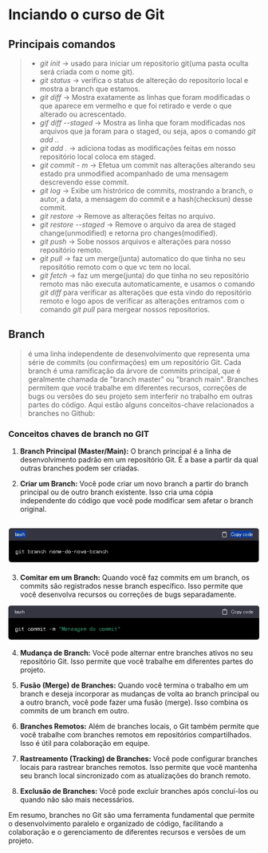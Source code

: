 # Inciando o curso de Git

## Principais comandos
> - *git init*       -> usado para iniciar um repositorio git(uma pasta oculta será criada com o nome git).<br>
> - *git status*     -> verifica o status de altereção do repositorio local e mostra a branch que estamos.<br>
> - *git diff*       -> Mostra exatamente as linhas que foram modificadas o que aparece em vermelho e que foi retirado e verde o que alterado ou acrescentado.<br>
> - *gif diff --staged* -> Mostra as linha que foram modificadas nos arquivos que ja foram para o staged, ou seja, apos o comando *git add .*.<br>
> - *git add .*      -> adiciona todas as modificações feitas em nosso repositório local coloca em staged.<br>
> - *git commit - m* -> Efetua um commit nas alterações alterando seu estado pra unmodified acompanhado de uma mensagem descrevendo esse commit.<br>
> - *git log* -> Exibe um histrórico de commits, mostrando a branch, o autor, a data, a mensagem do commit e a hash(checksun) desse commit.<br>
> - *git restore* -> Remove as alterações feitas no arquivo.<br>
> - *git restore --staged* -> Remove o arquivo da area de staged change(unmodified) e retorna pro changes(modified).<br>
> - *git push* -> Sobe nossos arquivos e alterações para nosso repositório remoto.<br>
> - *git pull* -> faz um merge(junta) automatico do que tinha no seu repositótio remoto com o que vc tem no local.<br>
> - *git fetch* -> faz um merge(junta) do que tinha no seu repositório remoto mas não executa automaticamente, e usamos o comando *git diff* para verificar as alterações que esta vindo do repositório remoto e logo apos de verificar as alterações entramos com o comando *git pull* para mergear nossos  repositorios.

## Branch
>é uma linha independente de desenvolvimento que representa uma série de commits (ou confirmações) em um repositório Git. 
>Cada branch é uma ramificação da árvore de commits principal, que é geralmente chamada de "branch master" ou "branch main".
>Branches permitem que você trabalhe em diferentes recursos, correções de bugs ou versões do seu projeto sem interferir no trabalho em outras partes do código.
>Aqui estão alguns conceitos-chave relacionados a branches no Github:

### Conceitos chaves de branch no GIT

1. **Branch Principal (Master/Main):** O branch principal é a linha de desenvolvimento padrão em um repositório Git. É a base a partir da qual outras branches podem ser criadas.

2. **Criar um Branch:** Você pode criar um novo branch a partir do branch principal ou de outro branch existente. Isso cria uma cópia independente do código que você pode modificar sem afetar o branch original.


![comando criar branch](/imgs/criarBranch.jpeg)
---

3. **Comitar em um Branch:** Quando você faz commits em um branch, os commits são registrados nesse branch específico. Isso permite que você desenvolva recursos ou correções de bugs separadamente.

![Commit na branch](/imgs/comitarBranch.jpg)

4. **Mudança de Branch:** Você pode alternar entre branches ativos no seu repositório Git. Isso permite que você trabalhe em diferentes partes do projeto.

5. **Fusão (Merge) de Branches:** Quando você termina o trabalho em um branch e deseja incorporar as mudanças de volta ao branch principal ou a outro branch, você pode fazer uma fusão (merge). Isso combina os commits de um branch em outro.

6. **Branches Remotos:** Além de branches locais, o Git também permite que você trabalhe com branches remotos em repositórios compartilhados. Isso é útil para colaboração em equipe.

7. **Rastreamento (Tracking) de Branches:** Você pode configurar branches locais para rastrear branches remotos. Isso permite que você mantenha seu branch local sincronizado com as atualizações do branch remoto.

8. **Exclusão de Branches:** Você pode excluir branches após concluí-los ou quando não são mais necessários.

Em resumo, branches no Git são uma ferramenta fundamental que permite o desenvolvimento paralelo e organizado de código, facilitando a colaboração e o gerenciamento de diferentes recursos e versões de um projeto.





